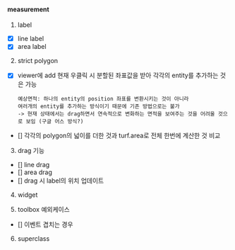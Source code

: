 #### measurement

1. label

- [x] line label
- [x] area label

2. strict polygon

- [x] viewer에 add
      현재 우클릭 시 분할된 좌표값을 받아 각각의 entity를 추가하는 것은 가능

      예상면적: 하나의 entity의 position 좌표를 변환시키는 것이 아니라
      여러개의 entity를 추가하는 방식이기 때문에 기존 방법으로는 불가
      -> 현재 상태에서는 drag하면서 연속적으로 변화하는 면적을 보여주는 것을 어려울 것으로 보임 (구글 어스 방식?)

- [] 각각의 polygon의 넓이를 더한 것과 turf.area로 전체 한번에 계산한 것 비교

3. drag 기능

- [] line drag
- [] area drag
- [] drag 시 label의 위치 업데이트

4. widget

5. toolbox 예외케이스

- [] 이벤트 겹치는 경우

6. superclass
